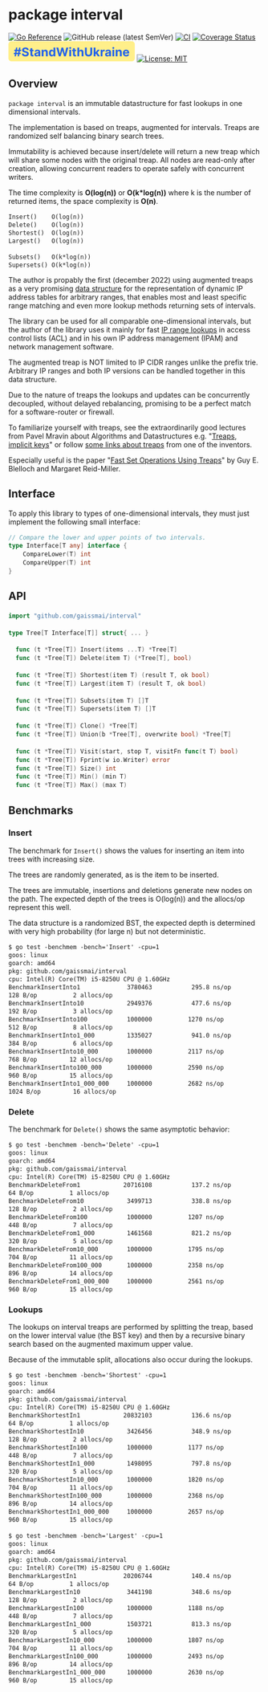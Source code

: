 # package interval
[![Go Reference](https://pkg.go.dev/badge/github.com/gaissmai/interval.svg)](https://pkg.go.dev/github.com/gaissmai/interval#section-documentation)
![GitHub release (latest SemVer)](https://img.shields.io/github/v/release/gaissmai/interval)
[![CI](https://github.com/gaissmai/interval/actions/workflows/go.yml/badge.svg)](https://github.com/gaissmai/interval/actions/workflows/go.yml)
[![Coverage Status](https://coveralls.io/repos/github/gaissmai/interval/badge.svg)](https://coveralls.io/github/gaissmai/interval)
[![Stand With Ukraine](https://raw.githubusercontent.com/vshymanskyy/StandWithUkraine/main/badges/StandWithUkraine.svg)](https://stand-with-ukraine.pp.ua)
[![License: MIT](https://img.shields.io/badge/License-MIT-yellow.svg)](https://opensource.org/licenses/MIT)

## Overview

`package interval` is an immutable datastructure for fast lookups in one dimensional intervals.

The implementation is based on treaps, augmented for intervals. Treaps are randomized self balancing binary search trees.

Immutability is achieved because insert/delete will return a new treap which will share some nodes with the original treap.
All nodes are read-only after creation, allowing concurrent readers to operate safely with concurrent writers.

The time complexity is **O(log(n))** or **O(k*log(n))** where k is the number of returned items, the space complexity is **O(n)**.

```
Insert()    O(log(n))
Delete()    O(log(n))
Shortest()  O(log(n))
Largest()   O(log(n))

Subsets()   O(k*log(n))
Supersets() O(k*log(n))
```

The author is propably the first (december 2022) using augmented treaps
as a very promising [data structure] for the representation of dynamic IP address tables
for arbitrary ranges, that enables most and least specific range matching and even more lookup methods
returning sets of intervals.

The library can be used for all comparable one-dimensional intervals,
but the author of the library uses it mainly for fast [IP range lookups] in access control lists (ACL)
and in his own IP address management (IPAM) and network management software.

The augmented treap is NOT limited to IP CIDR ranges unlike the prefix trie.
Arbitrary IP ranges and both IP versions can be handled together in this data structure.

Due to the nature of treaps the lookups and updates can be concurrently decoupled,
without delayed rebalancing, promising to be a perfect match for a software-router or firewall.

To familiarize yourself with treaps, see the extraordinarily good lectures from
Pavel Mravin about Algorithms and Datastructures e.g. "[Treaps, implicit keys]"
or follow [some links about treaps] from one of the inventors.

Especially useful is the paper "[Fast Set Operations Using Treaps]" by Guy E. Blelloch and Margaret Reid-Miller.

[IP Range lookups]: https://github.com/gaissmai/iprange
[data structure]: https://ieeexplore.ieee.org/abstract/document/912716
[Treaps, implicit keys]: https://youtu.be/svAHk-FAQgM
[some links about treaps]: http://faculty.washington.edu/aragon/treaps.html
[Fast Set Operations Using Treaps]: https://www.cs.cmu.edu/~scandal/papers/treaps-spaa98.pdf

## Interface

To apply this library to types of one-dimensional intervals, they must just implement the following small interface:

```go
// Compare the lower and upper points of two intervals.
type Interface[T any] interface {
	CompareLower(T) int
	CompareUpper(T) int
}
```

## API
```go
import "github.com/gaissmai/interval"

type Tree[T Interface[T]] struct{ ... }

  func (t *Tree[T]) Insert(items ...T) *Tree[T]
  func (t *Tree[T]) Delete(item T) (*Tree[T], bool)

  func (t *Tree[T]) Shortest(item T) (result T, ok bool)
  func (t *Tree[T]) Largest(item T) (result T, ok bool)

  func (t *Tree[T]) Subsets(item T) []T
  func (t *Tree[T]) Supersets(item T) []T

  func (t *Tree[T]) Clone() *Tree[T]
  func (t *Tree[T]) Union(b *Tree[T], overwrite bool) *Tree[T]

  func (t *Tree[T]) Visit(start, stop T, visitFn func(t T) bool)
  func (t *Tree[T]) Fprint(w io.Writer) error
  func (t *Tree[T]) Size() int
  func (t *Tree[T]) Min() (min T)
  func (t *Tree[T]) Max() (max T)

```

## Benchmarks

### Insert

The benchmark for `Insert()` shows the values for inserting an item into trees with increasing size.

The trees are randomly generated, as is the item to be inserted.

The trees are immutable, insertions and deletions generate new nodes on the path. The expected depth
of the trees is O(log(n)) and the allocs/op represent this well.

The data structure is a randomized BST, the expected depth is determined with very
high probability (for large n) but not deterministic.

```
$ go test -benchmem -bench='Insert' -cpu=1
goos: linux
goarch: amd64
pkg: github.com/gaissmai/interval
cpu: Intel(R) Core(TM) i5-8250U CPU @ 1.60GHz
BenchmarkInsertInto1         	 3780463	       295.8 ns/op	     128 B/op	       2 allocs/op
BenchmarkInsertInto10        	 2949376	       477.6 ns/op	     192 B/op	       3 allocs/op
BenchmarkInsertInto100       	 1000000	      1270 ns/op	     512 B/op	       8 allocs/op
BenchmarkInsertInto1_000     	 1335027	       941.0 ns/op	     384 B/op	       6 allocs/op
BenchmarkInsertInto10_000    	 1000000	      2117 ns/op	     768 B/op	      12 allocs/op
BenchmarkInsertInto100_000   	 1000000	      2590 ns/op	     960 B/op	      15 allocs/op
BenchmarkInsertInto1_000_000 	 1000000	      2682 ns/op	    1024 B/op	      16 allocs/op
```

### Delete

The benchmark for `Delete()` shows the same asymptotic behavior:

```
$ go test -benchmem -bench='Delete' -cpu=1
goos: linux
goarch: amd64
pkg: github.com/gaissmai/interval
cpu: Intel(R) Core(TM) i5-8250U CPU @ 1.60GHz
BenchmarkDeleteFrom1         	20716108	       137.2 ns/op	      64 B/op	       1 allocs/op
BenchmarkDeleteFrom10        	 3499713	       338.8 ns/op	     128 B/op	       2 allocs/op
BenchmarkDeleteFrom100       	 1000000	      1207 ns/op	     448 B/op	       7 allocs/op
BenchmarkDeleteFrom1_000     	 1461568	       821.2 ns/op	     320 B/op	       5 allocs/op
BenchmarkDeleteFrom10_000    	 1000000	      1795 ns/op	     704 B/op	      11 allocs/op
BenchmarkDeleteFrom100_000   	 1000000	      2358 ns/op	     896 B/op	      14 allocs/op
BenchmarkDeleteFrom1_000_000 	 1000000	      2561 ns/op	     960 B/op	      15 allocs/op
```

### Lookups

The lookups on interval treaps are performed by splitting the treap, based on the lower interval value (the BST key)
and then by a recursive binary search based on the augmented maximum upper value.

Because of the immutable split, allocations also occur during the lookups.

```
$ go test -benchmem -bench='Shortest' -cpu=1
goos: linux
goarch: amd64
pkg: github.com/gaissmai/interval
cpu: Intel(R) Core(TM) i5-8250U CPU @ 1.60GHz
BenchmarkShortestIn1         	20832103	       136.6 ns/op	      64 B/op	       1 allocs/op
BenchmarkShortestIn10        	 3426456	       348.9 ns/op	     128 B/op	       2 allocs/op
BenchmarkShortestIn100       	 1000000	      1177 ns/op	     448 B/op	       7 allocs/op
BenchmarkShortestIn1_000     	 1498095	       797.8 ns/op	     320 B/op	       5 allocs/op
BenchmarkShortestIn10_000    	 1000000	      1820 ns/op	     704 B/op	      11 allocs/op
BenchmarkShortestIn100_000   	 1000000	      2368 ns/op	     896 B/op	      14 allocs/op
BenchmarkShortestIn1_000_000 	 1000000	      2657 ns/op	     960 B/op	      15 allocs/op

$ go test -benchmem -bench='Largest' -cpu=1
goos: linux
goarch: amd64
pkg: github.com/gaissmai/interval
cpu: Intel(R) Core(TM) i5-8250U CPU @ 1.60GHz
BenchmarkLargestIn1         	20206744	       140.4 ns/op	      64 B/op	       1 allocs/op
BenchmarkLargestIn10        	 3441198	       348.6 ns/op	     128 B/op	       2 allocs/op
BenchmarkLargestIn100       	 1000000	      1188 ns/op	     448 B/op	       7 allocs/op
BenchmarkLargestIn1_000     	 1503721	       813.3 ns/op	     320 B/op	       5 allocs/op
BenchmarkLargestIn10_000    	 1000000	      1807 ns/op	     704 B/op	      11 allocs/op
BenchmarkLargestIn100_000   	 1000000	      2493 ns/op	     896 B/op	      14 allocs/op
BenchmarkLargestIn1_000_000 	 1000000	      2630 ns/op	     960 B/op	      15 allocs/op
```

